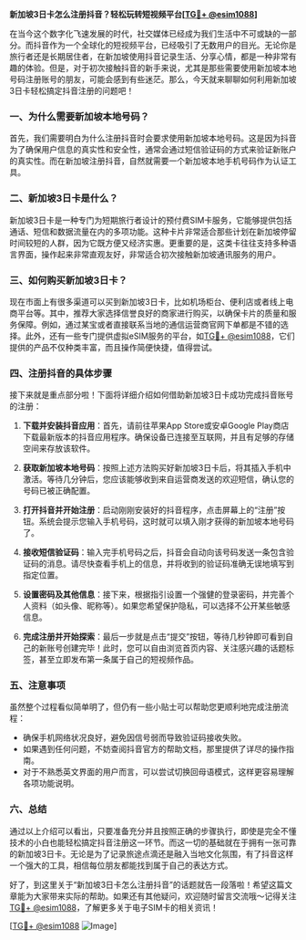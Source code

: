 **新加坡3日卡怎么注册抖音？轻松玩转短视频平台[[TG💪+ @esim1088](https://t.me/s/esim1088)]**

在当今这个数字化飞速发展的时代，社交媒体已经成为我们生活中不可或缺的一部分。而抖音作为一个全球化的短视频平台，已经吸引了无数用户的目光。无论你是旅行者还是长期居住者，在新加坡使用抖音记录生活、分享心情，都是一种非常有趣的体验。但是，对于初次接触抖音的新手来说，尤其是那些需要使用新加坡本地号码注册账号的朋友，可能会感到有些迷茫。那么，今天就来聊聊如何利用新加坡3日卡轻松搞定抖音注册的问题吧！

### 一、为什么需要新加坡本地号码？

首先，我们需要明白为什么注册抖音时会要求使用新加坡本地号码。这是因为抖音为了确保用户信息的真实性和安全性，通常会通过短信验证码的方式来验证新账户的真实性。而在新加坡注册抖音，自然就需要一个新加坡本地手机号码作为认证工具。

### 二、新加坡3日卡是什么？

新加坡3日卡是一种专门为短期旅行者设计的预付费SIM卡服务，它能够提供包括通话、短信和数据流量在内的多项功能。这种卡片非常适合那些计划在新加坡停留时间较短的人群，因为它既方便又经济实惠。更重要的是，这类卡往往支持多种语言界面，操作起来非常直观友好，非常适合初次接触新加坡通讯服务的用户。

### 三、如何购买新加坡3日卡？

现在市面上有很多渠道可以买到新加坡3日卡，比如机场柜台、便利店或者线上电商平台等。其中，推荐大家选择信誉良好的商家进行购买，以确保卡片的质量和服务保障。例如，通过某宝或者直接联系当地的通信运营商官网下单都是不错的选择。此外，还有一些专门提供虚拟eSIM服务的平台，如[TG💪+ @esim1088](https://t.me/s/esim1088)，它们提供的产品不仅种类丰富，而且操作简便快捷，值得尝试。

### 四、注册抖音的具体步骤

接下来就是重点部分啦！下面将详细介绍如何借助新加坡3日卡成功完成抖音账号的注册：

1. **下载并安装抖音应用**：首先，请前往苹果App Store或安卓Google Play商店下载最新版本的抖音应用程序。确保设备已连接至互联网，并且有足够的存储空间来存放该软件。

2. **获取新加坡本地号码**：按照上述方法购买好新加坡3日卡后，将其插入手机中激活。等待几分钟后，您应该能够收到来自运营商发送的欢迎短信，确认您的号码已被正确配置。

3. **打开抖音并开始注册**：启动刚刚安装好的抖音程序，点击屏幕上的“注册”按钮。系统会提示您输入手机号码，这时就可以填入刚才获得的新加坡本地号码了。

4. **接收短信验证码**：输入完手机号码之后，抖音会自动向该号码发送一条包含验证码的消息。请尽快查看手机上的信息，并将收到的验证码准确无误地填写到指定位置。

5. **设置密码及其他信息**：接下来，根据指引设置一个强健的登录密码，并完善个人资料（如头像、昵称等）。如果您希望保护隐私，可以选择不公开某些敏感信息。

6. **完成注册并开始探索**：最后一步就是点击“提交”按钮，等待几秒钟即可看到自己的新账号创建完毕！此时，您可以自由浏览首页内容、关注感兴趣的话题标签，甚至立即发布第一条属于自己的短视频作品。

### 五、注意事项

虽然整个过程看似简单明了，但仍有一些小贴士可以帮助您更顺利地完成注册流程：
- 确保手机网络状况良好，避免因信号弱而导致验证码接收失败。
- 如果遇到任何问题，不妨查阅抖音官方的帮助文档，那里提供了详尽的操作指南。
- 对于不熟悉英文界面的用户而言，可以尝试切换回母语模式，这样更容易理解各项功能说明。

### 六、总结

通过以上介绍可以看出，只要准备充分并且按照正确的步骤执行，即使是完全不懂技术的小白也能轻松搞定抖音注册这一环节。而这一切的基础就在于拥有一张可靠的新加坡3日卡。无论是为了记录旅途点滴还是融入当地文化氛围，有了抖音这样一个强大的工具，相信每位朋友都能找到属于自己的表达方式。

好了，到这里关于“新加坡3日卡怎么注册抖音”的话题就告一段落啦！希望这篇文章能为大家带来实际的帮助。如果还有其他疑问，欢迎随时留言交流哦～记得关注[TG💪+ @esim1088](https://t.me/s/esim1088)，了解更多关于电子SIM卡的相关资讯！

[[TG💪+ @esim1088](https://t.me/s/esim1088) ![Image](https://i.postimg.cc/4NQfJmqS/Snipaste-2025-05-13-00-14-12.png)]